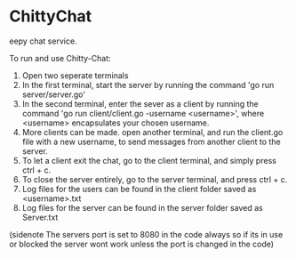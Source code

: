 # ChittyChat

eepy chat service.

To run and use Chitty-Chat:

1. Open two seperate terminals
2. In the first terminal, start the server by running the command 'go run server/server.go'
3. In the second terminal, enter the sever as a client by running the command 'go run client/client.go -username \<username\>', where \<username\> encapsulates your chosen username.
4. More clients can be made. open another terminal, and run the client.go file with a new username, to send messages from another client to the server.
5. To let a client exit the chat, go to the client terminal, and simply press ctrl + c.
6. To close the server entirely, go to the server terminal, and press ctrl + c.
7. Log files for the users can be found in the client folder saved as \<username\>.txt
8. Log files for the server can be found in the server folder saved as Server.txt

(sidenote The servers port is set to 8080 in the code always so if its in use or blocked the server wont work unless the port is changed in the code)
